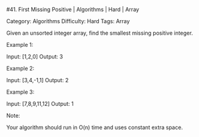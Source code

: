 #41. First Missing Positive | Algorithms | Hard | Array

Category: Algorithms
Difficulty: Hard
Tags: Array

Given an unsorted integer array, find the smallest missing positive integer.

Example 1:


Input: [1,2,0]
Output: 3


Example 2:


Input: [3,4,-1,1]
Output: 2


Example 3:


Input: [7,8,9,11,12]
Output: 1


Note:

Your algorithm should run in O(n) time and uses constant extra space.

